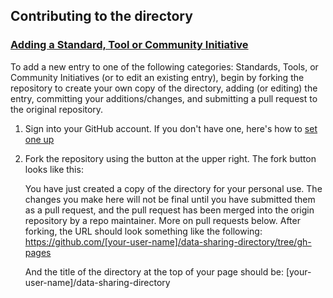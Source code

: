 ## Contributing to the directory

### [Adding a Standard, Tool or Community Initiative](https://metadata-research.github.io/data-sharing-directory/)

To add a new entry to one of the following categories: Standards, Tools, or Community Initiatives (or to edit an existing entry), begin by forking the repository to create your own copy of the directory, adding (or editing) the entry, committing your additions/changes, and submitting a pull request to the original repository.

1. Sign into your GitHub account.
   If you don't have one, here's how to [set one up](https://github.com/join)

2. Fork the repository using the button at the upper right. The fork button looks like this:
   
   You have just created a copy of the directory for your personal use. The changes you make here will not be final
   until you have submitted them as a pull request, and the pull    request has been merged into the origin repository
   by a repo maintainer. More on pull requests below. 
   After forking, the URL should look something like the following:
   https://github.com/[your-user-name]/data-sharing-directory/tree/gh-pages

   And the title of the directory at the top of your page should be: 
   [your-user-name]/data-sharing-directory

